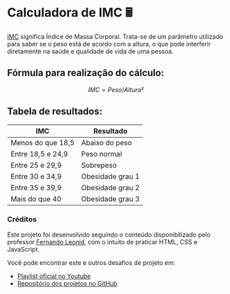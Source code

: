 # Calculadora de IMC 🖩

[IMC](https://www.tuasaude.com/calculadora/imc/) significa Índice de Massa Corporal. Trata-se de um parâmetro utilizado para  saber se o peso está de acordo com a altura, o que pode interferir  diretamente na saúde e qualidade de vida de uma pessoa.

## Fórmula para realização do cálculo:

$$
IMC = Peso / Altura²
$$

## Tabela de resultados:

| IMC               | Resultado        |
| ----------------- | ---------------- |
| Menos do que 18,5 | Abaixo do peso   |
| Entre 18,5 e 24,9 | Peso normal      |
| Entre 25 e 29,9   | Sobrepeso        |
| Entre 30 e 34,9   | Obesidade grau 1 |
| Entre 35 e 39,9   | Obesidade grau 2 |
| Mais do que 40    | Obesidade grau 3 |

### Créditos

Este projeto foi desenvolvido seguindo o conteúdo disponibilizado pelo professor [Fernando Leonid](https://github.com/fernandoleonid), com o intuito de praticar HTML, CSS e JavaScript.

Você pode encontrar este e outros desafios de projeto em:

- [Playlist oficial no Youtube](https://www.youtube.com/watch?v=RacwEvoTz_Y&list=PLDgemkIT111AzoS1rB61sgMJbsEA4pyD2)
- [Repositório dos projetos no GitHub](https://github.com/fernandoleonid/mini-projetos-js/)

